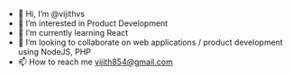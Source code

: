 - 👋 Hi, I’m @vijithvs
- 👀 I’m interested in Product Development
- 🌱 I’m currently learning React
- 💞️ I’m looking to collaborate on web applications / product development using NodeJS, PHP 
- 📫 How to reach me vijith854@gmail.com


